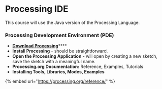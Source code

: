 # Processing IDE

This course will use the Java version of the Processing Language.

### Processing Development Environment \(PDE\)

* [**Download Processing**](https://processing.org/download/)\*\*\*\*
* **Install Processing** - should be straightforward.
* **Open the Processing Application** - will open by creating a new sketch, save the sketch with a meaningful name.
* **Processing.org Documentation:**  Reference, Examples, Tutorials
* **Installing Tools, Libraries, Modes, Examples**

{% embed url="https://processing.org/reference/" %}





